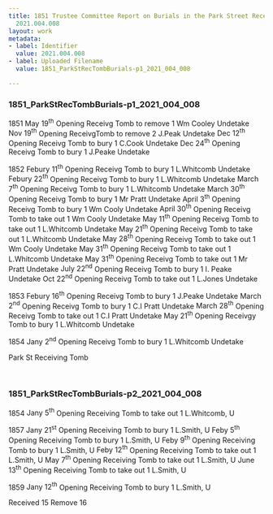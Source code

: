 ```yaml
---
title: 1851 Trustee Committee Report on Burials in the Park Street Receiving Tomb,
  2021.004.008
layout: work
metadata:
- label: Identifier
  value: 2021.004.008
- label: Uploaded Filename
  value: 1851_ParkStRecTombBurials-p1_2021_004_008

---
```

<div class="pages">
<div id="page-1773772">
<h3><a name="page-1773772">1851_ParkStRecTombBurials-p1_2021_004_008</a></h3>
<div class="page-content">
<p><date when=''>1851</date><span class='line-break'> </span><date when=''>May 19<sup>th</sup></date> Opening Receivg Tomb to remove 1 Wm Cooley  Undetake<span class='line-break'> </span><date when=''>Nov 19<sup>th</sup></date> Opening ReceivgTomb to remove 2 J.Peak     Undetake<span class='line-break'> </span><date when=''>Dec 12<sup>th</sup></date> Opening Receivg Tomb to bury   1 C.Cook     Undetake<span class='line-break'> </span><date when=''>Dec 24<sup>th</sup></date> Opening Receivg Tomb to bury   1 J.Peake    Undetake</p>
<p><date when=''>1852</date><span class='line-break'> </span><date when=''>Febury 11<sup>th</sup></date> Opening Receivg Tomb to bury   1 L.Whitcomb    Undetake<span class='line-break'> </span><date when=''>Febury 22<sup>th</sup></date> Opening Receivg Tomb to bury   1 L.Whitcomb    Undetake<span class='line-break'> </span><date when=''>March   7<sup>th</sup></date> Opening Receivg Tomb to bury   1 L.Whitcomb    Undetake<span class='line-break'> </span><date when=''>March  30<sup>th</sup></date> Opening Receivg Tomb to bury   1 Mr Pratt      Undetake<span class='line-break'> </span><date when=''>April   3<sup>th</sup></date> Opening Receivg Tomb to bury   1 Wm Cooly      Undetake<span class='line-break'> </span><date when=''>April  30<sup>th</sup></date> Opening Receivg Tomb to take out  1 Wm Cooly   Undetake<span class='line-break'> </span><date when=''>May    11<sup>th</sup></date> Opening Receivg Tomb to take out  1 L.Whitcomb   Undetake<span class='line-break'> </span><date when=''>May    21<sup>th</sup></date> Opening Receivg Tomb to take out  1 L.Whitcomb   Undetake<span class='line-break'> </span><date when=''>May    28<sup>th</sup></date> Opening Receivg Tomb to take out  1 Wm Cooly   Undetake<span class='line-break'> </span><date when=''>May    31<sup>th</sup></date> Opening Receivg Tomb to take out  1 L.Whitcomb   Undetake<span class='line-break'> </span><date when=''>May    31<sup>th</sup></date> Opening Receivg Tomb to take out  1 Mr Pratt  Undetake<span class='line-break'> </span><date when=''>July 22<sup>nd</sup></date> Opening Receivg Tomb to bury  1 I. Peake  Undetake<span class='line-break'> </span><date when=''>Oct 22<sup>nd</sup></date> Opening Receivg Tomb to take out  1 L.Jones   Undetake</p>
<p><date when=''>1853</date><span class='line-break'> </span><date when=''>Febury 16<sup>th</sup></date> Opening Receivg Tomb to bury   1 J.Peake    Undetake<span class='line-break'> </span><date when=''>March 2<sup>nd</sup></date> Opening Receivg Tomb to bury   1 C.I Pratt    Undetake<span class='line-break'> </span><date when=''>March 28<sup>th</sup></date> Opening Receivg Tomb to take out   1 C.I Pratt    Undetake<span class='line-break'> </span><date when=''>May 21<sup>th</sup></date> Opening Receivgy Tomb to bury   1 L.Whitcomb    Undetake</p>
<p><date when=''>1854</date><span class='line-break'> </span><date when=''>Jany 2<sup>nd</sup></date> Opening Receivg Tomb to bury   1 L.Whitcomb    Undetake</p>
<p>Park St Receiving Tomb</p>
</div>
</div>
<br />
<div id="page-1773773">
<h3><a name="page-1773773">1851_ParkStRecTombBurials-p2_2021_004_008</a></h3>
<div class="page-content">
<p><date when=''>1854</date><span class='line-break'> </span><date when=''>Jany 5<sup>th</sup></date> Opening Receiving Tomb to take out 1 L.Whitcomb,  U</p>
<p><date when=''>1857</date><span class='line-break'> </span><date when=''>Jany 21<sup>st</sup></date> Opening Receiving Tomb to bury 1 L.Smith, U<span class='line-break'> </span><date when=''>Feby 5<sup>th</sup></date> Opening Receiving Tomb to bury 1 L.Smith, U<span class='line-break'> </span><date when=''>Feby 9<sup>th</sup></date> Opening Receiving Tomb to bury 1 L.Smith, U<span class='line-break'> </span><date when=''>Feby 12<sup>th</sup></date> Opening Receiving Tomb to take out 1 L.Smith, U<span class='line-break'> </span><date when=''>May 7<sup>th</sup></date> Opening Receiving Tomb to take out 1 L.Smith, U<span class='line-break'> </span><date when=''>June 13<sup>th</sup></date> Opening Receiving Tomb to take out 1 L.Smith, U</p>
<p><date when=''>1859</date><span class='line-break'> </span><date when=''>Jany 12<sup>th</sup></date> Opening Receiving Tomb to bury 1 L.Smith, U</p>
<p>Received 15 Remove 16</p>
</div>
</div>
<br />
</div>
